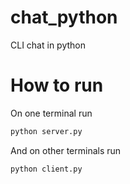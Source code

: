 # chat_python
CLI chat in python

# How to run
On one terminal run
```py
python server.py
```
And on other terminals run
```py
python client.py
```
